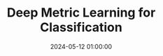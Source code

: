 ---
layout: inner
position: left
title: 'Deep Metric Learning for Classification'
date: 2024-05-12 01:00:00
categories: ML
tags: Metric-Learning ML CNN 
featured_image: '/img/posts/dml.png'
project_link: 'https://github.com/pranavjadhav001/DML-for-Classification'
button_icon: 'fab fa-github fa-lg'
button_text: 'Visit github'
lead_text: 'A DL survey of achieving Classification using Metric Learning'
---